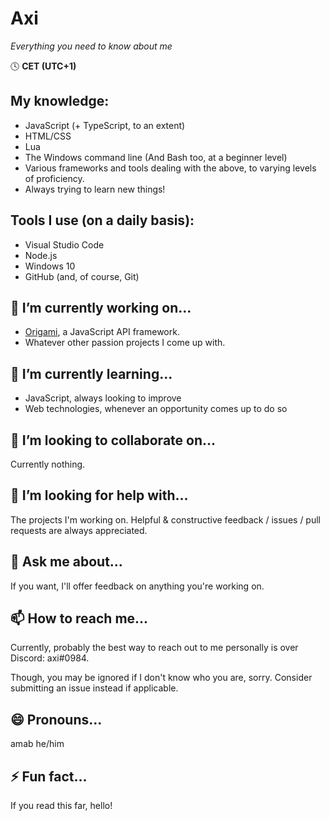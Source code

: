 # Axi
*Everything you need to know about me*

🕓 **CET (UTC+1)**

## My knowledge:
- JavaScript (+ TypeScript, to an extent)
- HTML/CSS
- Lua
- The Windows command line (And Bash too, at a beginner level)
- Various frameworks and tools dealing with the above, to varying levels of proficiency.
- Always trying to learn new things!

## Tools I use (on a daily basis):
- Visual Studio Code
- Node.js
- Windows 10
- GitHub (and, of course, Git)

## 🔭 I’m currently working on...
- [Origami](https://github.com/axiand/origami), a JavaScript API framework.
- Whatever other passion projects I come up with.

## 🌱 I’m currently learning...
- JavaScript, always looking to improve
- Web technologies, whenever an opportunity comes up to do so

## 👯 I’m looking to collaborate on...
Currently nothing.

## 🤔 I’m looking for help with...
The projects I'm working on. Helpful & constructive feedback / issues / pull requests are always appreciated.

## 💬 Ask me about...
If you want, I'll offer feedback on anything you're working on.

## 📫 How to reach me...
Currently, probably the best way to reach out to me personally is over Discord: axi#0984.

Though, you may be ignored if I don't know who you are, sorry. Consider submitting an issue instead if applicable.

## 😄 Pronouns...
amab he/him

## ⚡ Fun fact...
If you read this far, hello!
